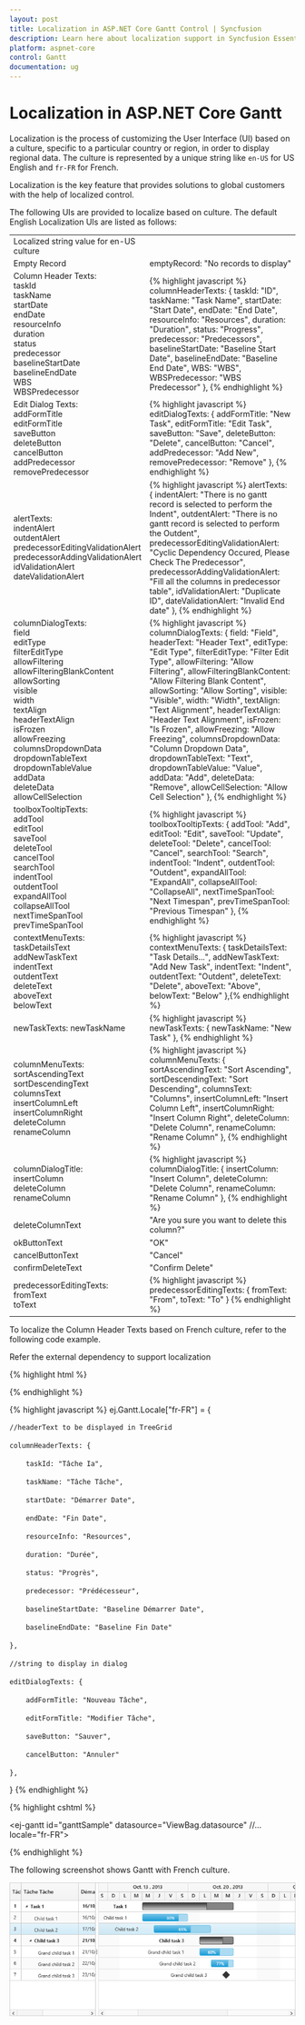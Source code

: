 ```yaml
---
layout: post
title: Localization in ASP.NET Core Gantt Control | Syncfusion
description: Learn here about localization support in Syncfusion Essential ASP.NET Core Gantt Control, its elements, and more.
platform: aspnet-core
control: Gantt
documentation: ug
---
```

# Localization in ASP.NET Core Gantt

Localization is the process of customizing the User Interface (UI) based on a culture, specific to a particular country or region, in order to display regional data. The culture is represented by a unique string like `en-US` for US English and `fr-FR` for French.

Localization is the key feature that provides solutions to global customers with the help of localized control. 

The following UIs are provided to localize based on culture. The default English Localization UIs are listed as follows:

<table>
<tr>
<td>
Localized string value for en-US culture</td><td></td></tr>
<tr>
<td>
Empty Record</td><td>
emptyRecord: "No records to display"</td></tr>
<tr>
<td>
Column Header Texts:<br/>
taskId<br/>
taskName<br/>
startDate<br/>
endDate<br/>
resourceInfo<br/>
duration<br/>
status<br/>
predecessor<br/>
baselineStartDate<br/>
baselineEndDate<br/>
WBS<br/>
WBSPredecessor</td><td>
{% highlight javascript %}
columnHeaderTexts: {   taskId: "ID",
      taskName: "Task Name",
      startDate: "Start Date",
      endDate: "End Date",
      resourceInfo: "Resources",
      duration: "Duration",
      status: "Progress",
      predecessor: "Predecessors",
      baselineStartDate: "Baseline Start Date",
      baselineEndDate: "Baseline End Date",
      WBS: "WBS",
      WBSPredecessor: "WBS Predecessor"  
},    
{% endhighlight %}    
 </td></tr>
<tr>
<td>
Edit Dialog Texts:<br/>
addFormTitle<br/>
editFormTitle<br/>
saveButton<br/>
deleteButton<br/>
cancelButton<br/>
addPredecessor<br/>
removePredecessor</td><td>
{% highlight javascript %}
editDialogTexts: {   addFormTitle: "New Task",
      editFormTitle: "Edit Task",
      saveButton: "Save",
      deleteButton: "Delete",
      cancelButton: "Cancel",
      addPredecessor: "Add New",
      removePredecessor: "Remove"  
},
{% endhighlight %}
</td></tr>
<tr>
<td>
alertTexts:<br/>
indentAlert<br/>
outdentAlert<br/>
predecessorEditingValidationAlert<br/>
predecessorAddingValidationAlert<br/>
idValidationAlert<br/>
dateValidationAlert</td><td>
{% highlight javascript %}
alertTexts: {   indentAlert: "There is no gantt record is selected to perform the Indent",
      outdentAlert: "There is no gantt record is selected to perform the Outdent",
      predecessorEditingValidationAlert: "Cyclic Dependency Occured, Please Check The Predecessor",
      predecessorAddingValidationAlert: "Fill all the columns in predecessor table",
      idValidationAlert: "Duplicate ID",
      dateValidationAlert: "Invalid End date"  
},     {% endhighlight %}   
</td></tr>
<tr>
<td>
columnDialogTexts:<br/>
field<br/>
editType<br/>
filterEditType<br/>
allowFiltering<br/>
allowFilteringBlankContent<br/>
allowSorting<br/>
visible<br/>
width<br/>
textAlign<br/>
headerTextAlign<br/>
isFrozen<br/>
allowFreezing<br/>
columnsDropdownData<br/>
dropdownTableText<br/>
dropdownTableValue<br/>
addData<br/>
deleteData<br/>
allowCellSelection</td><td>
{% highlight javascript %}
columnDialogTexts: {   field: "Field",
      headerText: "Header Text",
      editType: "Edit Type",
      filterEditType: "Filter Edit Type",
      allowFiltering: "Allow Filtering",
      allowFilteringBlankContent: "Allow Filtering Blank Content",
      allowSorting: "Allow Sorting",
      visible: "Visible",
      width: "Width",
      textAlign: "Text Alignment",
      headerTextAlign: "Header Text Alignment",
      isFrozen: "Is Frozen",
      allowFreezing: "Allow Freezing",
      columnsDropdownData: "Column Dropdown Data",
      dropdownTableText: "Text",
      dropdownTableValue: "Value",
      addData: "Add",
      deleteData: "Remove",
      allowCellSelection: "Allow Cell Selection"  
},
{% endhighlight %}
</td></tr>
<tr>
<td>
toolboxTooltipTexts:<br/>
addTool<br/>
editTool<br/>
saveTool<br/>
deleteTool<br/>
cancelTool<br/>
searchTool<br/>
indentTool<br/>
outdentTool<br/>
expandAllTool<br/>
collapseAllTool<br/>
nextTimeSpanTool<br/>
prevTimeSpanTool</td><td>
{% highlight javascript %}
toolboxTooltipTexts: {   addTool: "Add",
      editTool: "Edit",
      saveTool: "Update",
      deleteTool: "Delete",
      cancelTool: "Cancel",
      searchTool: "Search",
      indentTool: "Indent",
      outdentTool: "Outdent",
      expandAllTool: "ExpandAll",
      collapseAllTool: "CollapseAll",
      nextTimeSpanTool: "Next Timespan",
      prevTimeSpanTool: "Previous Timespan"  
},
{% endhighlight %}
</td></tr>
<tr>
<td>
contextMenuTexts:<br/>
taskDetailsText<br/>
addNewTaskText<br/>
indentText<br/>
outdentText<br/>
deleteText<br/>
aboveText<br/>
belowText</td><td>
{% highlight javascript %}
contextMenuTexts: {   taskDetailsText: "Task Details...",
      addNewTaskText: "Add New Task",
      indentText: "Indent",
      outdentText: "Outdent",
      deleteText: "Delete",
      aboveText: "Above",
      belowText: "Below"  
},{% endhighlight %}
</td></tr>
<tr>
<td>
newTaskTexts:
newTaskName</td><td>
{% highlight javascript %}
newTaskTexts: {
    newTaskName: "New Task"
},
{% endhighlight %}
</td></tr>
<tr>
<td>
columnMenuTexts:<br/>
sortAscendingText<br/>
sortDescendingText<br/>
columnsText<br/>
insertColumnLeft<br/>
insertColumnRight<br/>
deleteColumn<br/>
renameColumn</td><td>
{% highlight javascript %}
columnMenuTexts: {   sortAscendingText: "Sort Ascending",
      sortDescendingText: "Sort Descending",
      columnsText: "Columns",
      insertColumnLeft: "Insert Column Left",
      insertColumnRight: "Insert Column Right",
      deleteColumn: "Delete Column",
      renameColumn: "Rename Column"  
},
{% endhighlight %}
</td></tr>
<tr>
<td>
columnDialogTitle:<br/>
insertColumn<br/>
deleteColumn<br/>
renameColumn</td><td>
{% highlight javascript %}
columnDialogTitle: {   insertColumn: "Insert Column",
      deleteColumn: "Delete Column",
      renameColumn: "Rename Column"  
},
{% endhighlight %}
</td></tr>
<tr>
<td>
deleteColumnText</td><td>
"Are you sure you want to delete this column?"</td></tr>
<tr>
<td>
okButtonText</td><td>
"OK"</td></tr>
<tr>
<td>
cancelButtonText</td><td>
"Cancel"</td></tr>
<tr>
<td>
confirmDeleteText</td><td>
"Confirm Delete"</td></tr>
<tr>
<td>
predecessorEditingTexts:<br/>
fromText<br/>
toText</td><td>
{% highlight javascript %}
predecessorEditingTexts: {
    fromText: "From",
    toText: "To"
}
{% endhighlight %}
</td></tr>
</table>
To localize the Column Header Texts based on French culture, refer to the following code example.

Refer the external dependency to support localization

{% highlight html %}
<!--Need to add for localize the date Time object based on the culture settings-->

<script src="Scripts/ej.culture.fr.min.js"></script>

{% endhighlight %}

{% highlight javascript %}
ej.Gantt.Locale["fr-FR"] = {

    //headerText to be displayed in TreeGrid

    columnHeaderTexts: {

        taskId: "Tâche Ia",

        taskName: "Tâche Tâche",

        startDate: "Démarrer Date",

        endDate: "Fin Date",

        resourceInfo: "Resources",

        duration: "Durée",

        status: "Progrès",

        predecessor: "Prédécesseur",

        baselineStartDate: "Baseline Démarrer Date",

        baselineEndDate: "Baseline Fin Date"

    },

    //string to display in dialog 

    editDialogTexts: {

        addFormTitle: "Nouveau Tâche",

        editFormTitle: "Modifier Tâche",

        saveButton: "Sauver",

        cancelButton: "Annuler"

    },

}
{% endhighlight %}

{% highlight cshtml %}

<ej-gantt id="ganttSample" datasource="ViewBag.datasource"
    //...
    locale="fr-FR">
</ejGantt> 

{% endhighlight %}

The following screenshot shows Gantt with French culture.

![ASP.NET Core Gantt localization](Localization_images/Localization_img1.png)